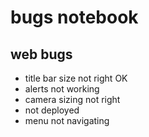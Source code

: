 # bugs notebook

## web bugs
- title bar size not right  OK
- alerts not working 
- camera sizing not right
- not deployed
- menu not navigating